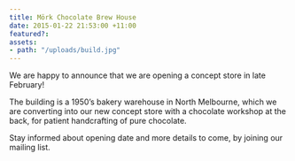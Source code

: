 ```yaml
---
title: Mörk Chocolate Brew House
date: 2015-01-22 21:53:00 +11:00
featured?: 
assets:
- path: "/uploads/build.jpg"
---
```


We are happy to announce that we are opening a concept store in late February! 

The building is a 1950’s bakery warehouse in North Melbourne, which we are converting into our new concept store with a chocolate workshop at the back, for patient handcrafting of pure chocolate. 


Stay informed about opening date and more details to come, by joining our mailing list.
